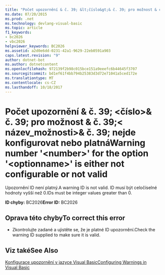 ```yaml
---
title: "Počet upozornění & č. 39; &lt;číslo&gt;& č. 39; pro možnost & č. 39;&lt; název_možnosti&gt;& č. 39; nejde konfigurovat nebo platná"
ms.date: 07/20/2015
ms.prod: .net
ms.technology: devlang-visual-basic
ms.topic: article
f1_keywords:
- bc2026
- vbc2026
helpviewer_keywords: BC2026
ms.assetid: a2d0e6dd-0231-42a1-9629-22eb0591a903
caps.latest.revision: "9"
author: dotnet-bot
ms.author: dotnetcontent
ms.openlocfilehash: 972139f2b98c015bce151a9eeefc6b44645f3707
ms.sourcegitcommit: bd1ef61f4bb794b25383d3d72e71041a5ced172e
ms.translationtype: MT
ms.contentlocale: cs-CZ
ms.lasthandoff: 10/18/2017
---
```

# <a name="warning-number-39ltnumbergt39-for-the-option-39ltoptionnamegt39-is-either-not-configurable-or-not-valid"></a><span data-ttu-id="70603-102">Počet upozornění & č. 39; &lt;číslo&gt;& č. 39; pro možnost & č. 39;&lt; název_možnosti&gt;& č. 39; nejde konfigurovat nebo platná</span><span class="sxs-lookup"><span data-stu-id="70603-102">Warning number &#39;&lt;number&gt;&#39; for the option &#39;&lt;optionname&gt;&#39; is either not configurable or not valid</span></span>
<span data-ttu-id="70603-103">Upozornění ID není platný.</span><span class="sxs-lookup"><span data-stu-id="70603-103">A warning ID is not valid.</span></span> <span data-ttu-id="70603-104">ID musí být celočíselné hodnoty vyšší než 0.</span><span class="sxs-lookup"><span data-stu-id="70603-104">IDs must be integer values greater than 0.</span></span>  
  
 <span data-ttu-id="70603-105">**ID chyby:** BC2026</span><span class="sxs-lookup"><span data-stu-id="70603-105">**Error ID:** BC2026</span></span>  
  
## <a name="to-correct-this-error"></a><span data-ttu-id="70603-106">Oprava této chyby</span><span class="sxs-lookup"><span data-stu-id="70603-106">To correct this error</span></span>  
  
-   <span data-ttu-id="70603-107">Zkontrolujte zadané a ujistěte se, že je platné ID upozornění.</span><span class="sxs-lookup"><span data-stu-id="70603-107">Check the warning ID supplied to make sure it is valid.</span></span>  
  
## <a name="see-also"></a><span data-ttu-id="70603-108">Viz také</span><span class="sxs-lookup"><span data-stu-id="70603-108">See Also</span></span>  
 [<span data-ttu-id="70603-109">Konfigurace upozornění v jazyce Visual Basic</span><span class="sxs-lookup"><span data-stu-id="70603-109">Configuring Warnings in Visual Basic</span></span>](/visualstudio/ide/configuring-warnings-in-visual-basic)
